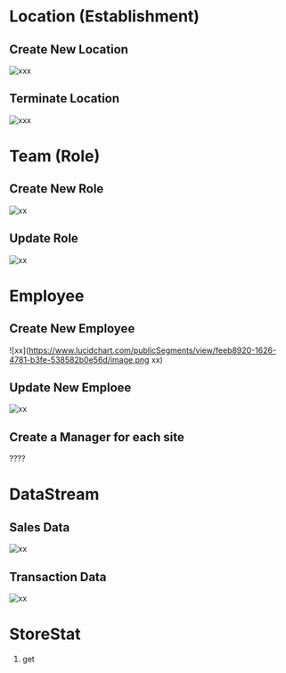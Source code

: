 # Location (Establishment)
## Create New Location
![xxx](https://www.lucidchart.com/publicSegments/view/7e335f0d-6f2a-4516-a710-92992d076ca0/image.png "xx")

## Terminate Location
![xxx](https://www.lucidchart.com/publicSegments/view/40bdee7b-5ca4-43f8-87e6-afb8b4317baa/image.png "xx")

# Team (Role)

## Create New Role
![xx](https://www.lucidchart.com/publicSegments/view/18c04c07-48cc-4230-b409-5a63a3beb16a/image.png "xx")

## Update Role 
![xx](https://www.lucidchart.com/publicSegments/view/31363817-9eba-41bd-814d-0018891c9887/image.png "xx")

# Employee
## Create New Employee
![xx](https://www.lucidchart.com/publicSegments/view/feeb8920-1626-4781-b3fe-538582b0e56d/image.png xx)

## Update New Emploee
![xx](https://www.lucidchart.com/publicSegments/view/458e5f4d-b830-48a3-b901-ba3d7656db5b/image.png "xx")

## Create a Manager for each site
????

# DataStream

## Sales Data
![xx](https://www.lucidchart.com/documents/edit/27428051-3782-4442-88ab-5c3eaeb72c9d/7 "XX")

## Transaction Data
![xx](https://www.lucidchart.com/publicSegments/view/1037621f-1712-4d6d-9ccc-2b770993b72d/image.png "xx")


# StoreStat
1. get 
